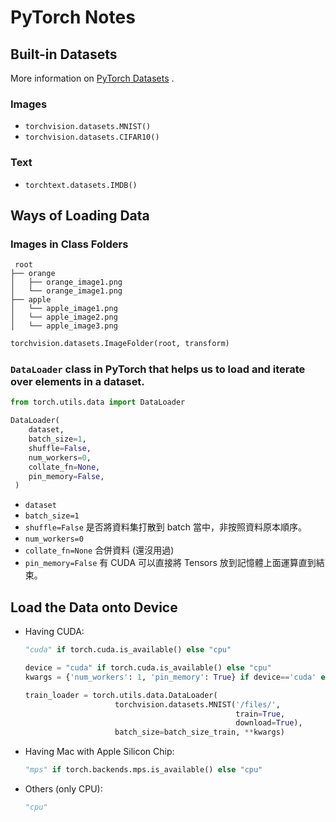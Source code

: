 # PyTorch Notes

## Built-in Datasets

More information on [PyTorch Datasets](https://pytorch.org/vision/stable/datasets.html) .

### Images

- `torchvision.datasets.MNIST()`
- `torchvision.datasets.CIFAR10()`

### Text

- `torchtext.datasets.IMDB()`



## Ways of Loading Data

### Images in Class Folders

```
 root
├── orange
│   ├── orange_image1.png
│   └── orange_image1.png
├── apple
│   └── apple_image1.png
│   └── apple_image2.png
│   └── apple_image3.png
```

```python
torchvision.datasets.ImageFolder(root, transform)
```

### `DataLoader` class in PyTorch that helps us to load and iterate over elements in a dataset.

```python
from torch.utils.data import DataLoader

DataLoader(
    dataset,
    batch_size=1,
    shuffle=False,
    num_workers=0,
    collate_fn=None,
    pin_memory=False,
 )
```

- `dataset`
- `batch_size=1`
- `shuffle=False` 是否將資料集打散到 batch 當中，非按照資料原本順序。
- `num_workers=0`
- `collate_fn=None` 合併資料 (還沒用過)
- `pin_memory=False` 有 CUDA 可以直接將 Tensors 放到記憶體上面運算直到結束。



## Load the Data onto Device

- Having CUDA:

    ```python
    "cuda" if torch.cuda.is_available() else "cpu"
    ```

    ```python
    device = "cuda" if torch.cuda.is_available() else "cpu"
    kwargs = {'num_workers': 1, 'pin_memory': True} if device=='cuda' else {}
    
    train_loader = torch.utils.data.DataLoader(
                        torchvision.datasets.MNIST('/files/', 
                                                   train=True, 
                                                   download=True),
        				batch_size=batch_size_train, **kwargs)
    ```

    

- Having Mac with Apple Silicon Chip:

    ```python
    "mps" if torch.backends.mps.is_available() else "cpu"
    ```

- Others (only CPU):

    ```python
    "cpu"
    ```



